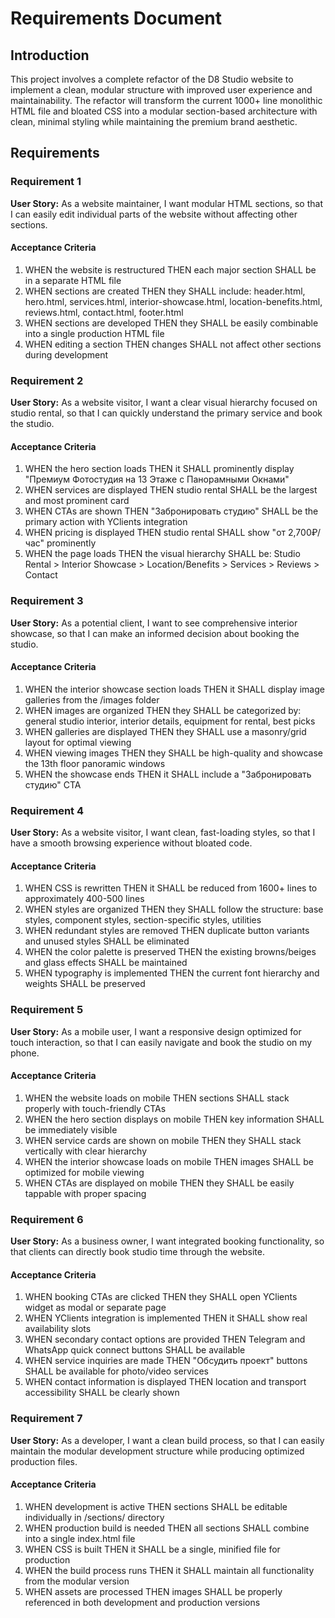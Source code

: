 # Requirements Document

## Introduction

This project involves a complete refactor of the D8 Studio website to implement a clean, modular structure with improved user experience and maintainability. The refactor will transform the current 1000+ line monolithic HTML file and bloated CSS into a modular section-based architecture with clean, minimal styling while maintaining the premium brand aesthetic.

## Requirements

### Requirement 1

**User Story:** As a website maintainer, I want modular HTML sections, so that I can easily edit individual parts of the website without affecting other sections.

#### Acceptance Criteria

1. WHEN the website is restructured THEN each major section SHALL be in a separate HTML file
2. WHEN sections are created THEN they SHALL include: header.html, hero.html, services.html, interior-showcase.html, location-benefits.html, reviews.html, contact.html, footer.html
3. WHEN sections are developed THEN they SHALL be easily combinable into a single production HTML file
4. WHEN editing a section THEN changes SHALL not affect other sections during development

### Requirement 2

**User Story:** As a website visitor, I want a clear visual hierarchy focused on studio rental, so that I can quickly understand the primary service and book the studio.

#### Acceptance Criteria

1. WHEN the hero section loads THEN it SHALL prominently display "Премиум Фотостудия на 13 Этаже с Панорамными Окнами"
2. WHEN services are displayed THEN studio rental SHALL be the largest and most prominent card
3. WHEN CTAs are shown THEN "Забронировать студию" SHALL be the primary action with YClients integration
4. WHEN pricing is displayed THEN studio rental SHALL show "от 2,700₽/час" prominently
5. WHEN the page loads THEN the visual hierarchy SHALL be: Studio Rental > Interior Showcase > Location/Benefits > Services > Reviews > Contact

### Requirement 3

**User Story:** As a potential client, I want to see comprehensive interior showcase, so that I can make an informed decision about booking the studio.

#### Acceptance Criteria

1. WHEN the interior showcase section loads THEN it SHALL display image galleries from the /images folder
2. WHEN images are organized THEN they SHALL be categorized by: general studio interior, interior details, equipment for rental, best picks
3. WHEN galleries are displayed THEN they SHALL use a masonry/grid layout for optimal viewing
4. WHEN viewing images THEN they SHALL be high-quality and showcase the 13th floor panoramic windows
5. WHEN the showcase ends THEN it SHALL include a "Забронировать студию" CTA

### Requirement 4

**User Story:** As a website visitor, I want clean, fast-loading styles, so that I have a smooth browsing experience without bloated code.

#### Acceptance Criteria

1. WHEN CSS is rewritten THEN it SHALL be reduced from 1600+ lines to approximately 400-500 lines
2. WHEN styles are organized THEN they SHALL follow the structure: base styles, component styles, section-specific styles, utilities
3. WHEN redundant styles are removed THEN duplicate button variants and unused styles SHALL be eliminated
4. WHEN the color palette is preserved THEN the existing browns/beiges and glass effects SHALL be maintained
5. WHEN typography is implemented THEN the current font hierarchy and weights SHALL be preserved

### Requirement 5

**User Story:** As a mobile user, I want a responsive design optimized for touch interaction, so that I can easily navigate and book the studio on my phone.

#### Acceptance Criteria

1. WHEN the website loads on mobile THEN sections SHALL stack properly with touch-friendly CTAs
2. WHEN the hero section displays on mobile THEN key information SHALL be immediately visible
3. WHEN service cards are shown on mobile THEN they SHALL stack vertically with clear hierarchy
4. WHEN the interior showcase loads on mobile THEN images SHALL be optimized for mobile viewing
5. WHEN CTAs are displayed on mobile THEN they SHALL be easily tappable with proper spacing

### Requirement 6

**User Story:** As a business owner, I want integrated booking functionality, so that clients can directly book studio time through the website.

#### Acceptance Criteria

1. WHEN booking CTAs are clicked THEN they SHALL open YClients widget as modal or separate page
2. WHEN YClients integration is implemented THEN it SHALL show real availability slots
3. WHEN secondary contact options are provided THEN Telegram and WhatsApp quick connect buttons SHALL be available
4. WHEN service inquiries are made THEN "Обсудить проект" buttons SHALL be available for photo/video services
5. WHEN contact information is displayed THEN location and transport accessibility SHALL be clearly shown

### Requirement 7

**User Story:** As a developer, I want a clean build process, so that I can easily maintain the modular development structure while producing optimized production files.

#### Acceptance Criteria

1. WHEN development is active THEN sections SHALL be editable individually in /sections/ directory
2. WHEN production build is needed THEN all sections SHALL combine into a single index.html file
3. WHEN CSS is built THEN it SHALL be a single, minified file for production
4. WHEN the build process runs THEN it SHALL maintain all functionality from the modular version
5. WHEN assets are processed THEN images SHALL be properly referenced in both development and production versions